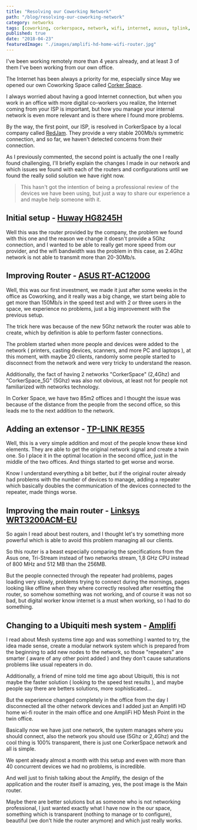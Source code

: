 ```yaml
---
title: "Resolving our Coworking Network"
path: "/blog/resolving-our-coworking-network"
category: networks
tags: [coworking, corkerspace, network, wifi, internet, ausus, tplink, linksys, ubiquiti, amplifi]
published: true
date: "2018-04-23"
featuredImage: "./images/amplifi-hd-home-wifi-router.jpg"
---
```


I've been working remotely more than 4 years already, and at least 3 of them I've been working from our own office.

The Internet has been always a priority for me, especially since May we opened our own Coworking Space called [Corker Space](https://corkerspace.com/).

I always worried about having a good Internet connection, but when you work in an office with more digital co-workers you realize, the Internet coming from your ISP is important, but how you manage your internal network is even more relevant and is there where I found more problems.

By the way, the first point, our ISP, is resolved in CorkerSpace by a local company called [RedJam](http://www.redjam.es/). They provide a very stable 200Mb/s symmetric connection, and so far, we haven't detected concerns from their connection.

As I previously commented, the second point is actually the one I really found challenging, I'll briefly explain the changes I made in our network and which issues we found with each of the routers and configurations until we found the really solid solution we have right now.

> This hasn't got the intention of being a professional review of the devices we have been using, but just a way to share our experience a and maybe help someone with it.

## Initial setup - [Huway HG8245H](http://e.huawei.com/en/products/fixed-network/access/ont/optical-terminal)

Well this was the router provided by the company, the problem we found with this one and the reason we change it doesn't provide a 5Ghz connection, and I wanted to be able to really get more speed from our provider, and the wifi bandwidth was the problem in this case, as 2.4Ghz network is not able to transmit more than 20-30Mb/s.

## Improving Router - [ASUS RT-AC1200G](https://www.asus.com/us/Networking/RT-AC1200G/)

Well, this was our first investment, we made it just after some weeks in the office as Coworking, and it really was a big change, we start being able to get more than 150Mb/s in the speed test and with 2 or three users in the space, we experience no problems, just a big improvement with the previous setup.

The trick here was because of the new 5Ghz network the router was able to create, which by definition is able to perform faster connections.

The problem started when more people and devices were added to the network ( printers, casting devices, scanners, and more PC and laptops ), at this moment, with maybe 20 clients, randomly some people started to disconnect from the network and were very tricky to understand the reason.

Additionally, the fact of having 2 networks "CorkerSpace" (2,4Ghz) and "CorkerSpace_5G" (5Ghz) was also not obvious, at least not for people not familiarized with networks technology.

In Corker Space, we have two 85m2 offices and I thought the issue was because of the distance from the people from the second office, so this leads me to the next addition to the network.

## Adding an extensor - [TP-LINK RE355](https://www.tp-link.com/us/products/details/cat-5508_RE355.html)

Well, this is a very simple addition and most of the people know these kind elements. They are able to get the original network signal and create a twin one. So I place it in the optimal location in the second office, just in the middle of the two offices. And things started to get worse and worse.

Know I understand everything a bit better, but if the original router already had problems with the number of devices to manage, adding a repeater which basically doubles the communication of the devices connected to the repeater, made things worse.

## Improving the main router - [Linksys WRT3200ACM-EU](https://www.linksys.com/fi/p/P-WRT3200ACM/)

So again I read about best routers, and I thought let's try something more powerful which is able to avoid this problem managing all our clients.

So this router is a beast especially comparing the specifications from the Asus one, Tri-Stream instead of two networks stream, 1,8 GHz CPU instead of 800 MHz and 512 MB than the 256MB.

But the people connected through the repeater had problems, pages loading very slowly, problems trying to connect during the mornings, pages looking like offline when they where correctly resolved after resetting the router, so somehow something was not working, and of course it was not so bad, but digital worker know internet is a must when working, so I had to do something.

## Changing to a Ubiquiti mesh system - [Amplifi](https://amplifi.com/)

I read about Mesh systems time ago and was something I wanted to try, the idea made sense, create a modular network system which is prepared from the beginning to add new nodes to the network, so those "repeaters" are smarter ( aware of any other point added ) and they don't cause saturations problems like usual repeaters in do.

Additionally, a friend of mine told me time ago about Ubiquiti, this is not maybe the faster solution ( looking to the speed test results ), and maybe people say there are betters solutions, more sophisticated...

But the experience changed completely in the office from the day I disconnected all the other network devices and I added just an Amplifi HD home wi-fi router in the main office and one
AmpliFi HD Mesh Point in the twin office.

Basically now we have just one network, the system manages where you should connect, also the network you should use (5Ghz or 2,4Ghz) and the cool thing is 100% transparent, there is just one CorkerSpace network and all is simple.

We spent already almost a month with this setup and even with more than 40 concurrent devices we had no problems, is incredible.

And well just to finish talking about the Amplify, the design of the application and the router itself is amazing, yes, the post image is the Main router.

Maybe there are better solutions but as someone who is not networking professional, I just wanted exactly what I have now in the our space, something which is transparent (nothing to manage or to configure), beautiful (we don't hide the router anymore) and which just really works.
